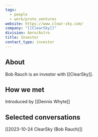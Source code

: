 ```yaml
---
tags:
  - people
  - work/proto_ventures
website: https://www.clear-sky.com/
company: "[[ClearSky]]"
division: Aero/Astro
title: Investor
contact_type: investor
---
```

## About
Bob Rauch is an investor with [[ClearSky]].

## How we met
Introduced by [[Dennis Whyte]]


## Selected conversations
[[2023-10-24 ClearSky (Bob Rauch)]]